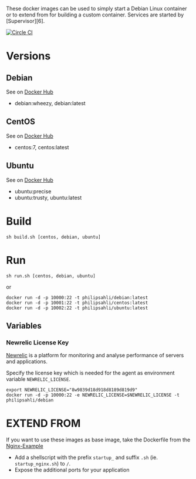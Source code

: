 These docker images can be used to simply start a Debian Linux container
or to extend from for building a custom container. Services are started by [Supervisor][6].

[![Circle CI](https://circleci.com/gh/sahlinet/docker-baselinux/tree/master.svg?style=svg)](https://circleci.com/gh/sahlinet/docker-baselinux/tree/master)

# Versions

## Debian

See on [Docker Hub][4]

* debian:wheezy, debian:latest

## CentOS

See on [Docker Hub][5]

* centos:7, centos:latest

## Ubuntu

See on [Docker Hub][8]

* ubuntu:precise
* ubuntu:trusty, ubuntu:latest

# Build

    sh build.sh [centos, debian, ubuntu]


# Run


    sh run.sh [centos, debian, ubuntu]


or


    docker run -d -p 10000:22 -t philipsahli/debian:latest
    docker run -d -p 10001:22 -t philipsahli/centos:latest
    docker run -d -p 10002:22 -t philipsahli/ubuntu:latest
 

## Variables

### Newrelic License Key

[Newrelic][1] is a platform for monitoring and analyse performance of servers and applications.

Specify the license key which is needed for the agent as environment variable `NEWRELIC_LICENSE`.

    export NEWRELIC_LICENSE="8w9839d18d918d8189d819d9"
    docker run -d -p 10000:22 -e NEWRELIC_LICENSE=$NEWRELIC_LICENSE -t philipsahli/debian

# EXTEND FROM

If you want to use these images as base image, take the Dockerfile from the [Nginx-Example](https://github.com/sahlinet/docker-baselinux/tree/master/examples/nginx)

* Add a shellscript with the prefix `startup_` and suffix `.sh` (ie. `startup_nginx.sh`) to `/`.
* Expose the additional ports for your application

[1]: http://newrelic.com
[4]: https://registry.hub.docker.com/u/philipsahli/centos/
[5]: https://registry.hub.docker.com/u/philipsahli/debian/
[8]: https://registry.hub.docker.com/u/philipsahli/ubuntu/
